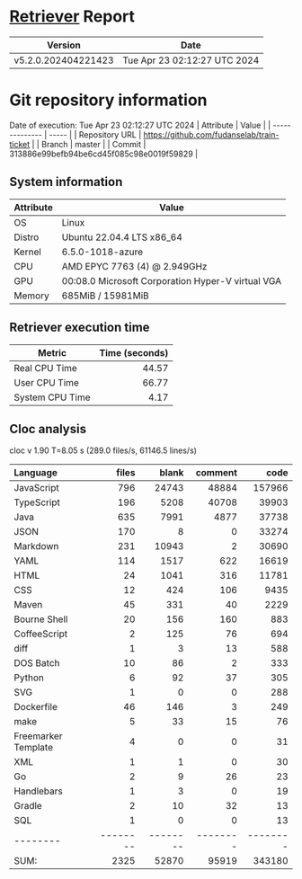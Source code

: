 # [Retriever](https://github.com/PalladioSimulator/Palladio-ReverseEngineering-Retriever) Report
| Version | Date |
| ------- | ---- |
| v5.2.0.202404221423 | Tue Apr 23 02:12:27 UTC 2024 |

# Git repository information
Date of execution: Tue Apr 23 02:12:27 UTC 2024
|    Attribute   | Value |
| -------------- | ----- |
| Repository URL | https://github.com/fudanselab/train-ticket |
| Branch         | master |
| Commit         | 313886e99befb94be6cd45f085c98e0019f59829 |


## System information
| Attribute | Value |
| --------- | ----- |
| OS | Linux  |
| Distro | Ubuntu 22.04.4 LTS x86_64  |
| Kernel | 6.5.0-1018-azure  |
| CPU | AMD EPYC 7763 (4) @ 2.949GHz  |
| GPU | 00:08.0 Microsoft Corporation Hyper-V virtual VGA  |
| Memory | 685MiB / 15981MiB  |

## Retriever execution time
| Metric | Time (seconds) |
| --- | ---: |
| Real CPU Time | 44.57 |
| User CPU Time | 66.77 |
| System CPU Time | 4.17 |
<!--
Explainations:
- __Real CPU Time__: actual time the command has run (can be less than total time spent in user and system mode for multi-threaded processes)
- __User CPU Time__: time the command has spent running in user mode
- __System CPU Time__: time the command has spent running in system or kernel mode
-->

## Cloc analysis
cloc v 1.90  T=8.05 s (289.0 files/s, 61146.5 lines/s)

Language|files|blank|comment|code
:-------|-------:|-------:|-------:|-------:
JavaScript|796|24743|48884|157966
TypeScript|196|5208|40708|39903
Java|635|7991|4877|37738
JSON|170|8|0|33274
Markdown|231|10943|2|30690
YAML|114|1517|622|16619
HTML|24|1041|316|11781
CSS|12|424|106|9435
Maven|45|331|40|2229
Bourne Shell|20|156|160|883
CoffeeScript|2|125|76|694
diff|1|3|13|588
DOS Batch|10|86|2|333
Python|6|92|37|305
SVG|1|0|0|288
Dockerfile|46|146|3|249
make|5|33|15|76
Freemarker Template|4|0|0|31
XML|1|1|0|30
Go|2|9|26|23
Handlebars|1|3|0|19
Gradle|2|10|32|13
SQL|1|0|0|13
--------|--------|--------|--------|--------
SUM:|2325|52870|95919|343180
